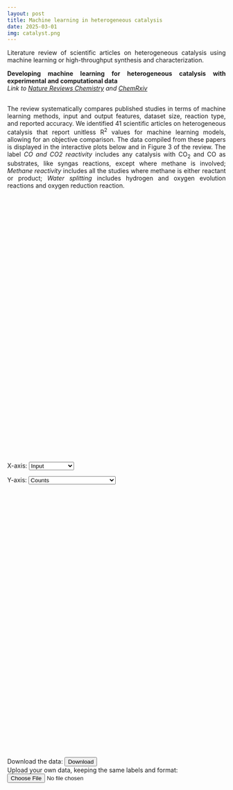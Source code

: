 ```yaml
---
layout: post
title: Machine learning in heterogeneous catalysis
date: 2025-03-01
img: catalyst.png
---
```


<p style="text-align: justify;">Literature review of scientific articles on heterogeneous catalysis using machine learning or high-throughput synthesis and characterization.</p><!--more-->
<p style="text-align: justify; margin-top: 0;"><strong>Developing machine learning for heterogeneous catalysis with experimental and computational data</strong><br><em>Link to <a href="https://www.nature.com/articles/s41570-025-00740-4" target="_blank">Nature Reviews Chemistry</a> and <a href="https://www.doi.org/10.26434/chemrxiv-2025-6v1sf" target="_blank">ChemRxiv</a></em></p> 

<p style="text-align: justify; margin-top: 30px;">The review systematically compares published studies in terms of machine learning methods, input and output features, dataset size, reaction type, and reported accuracy. We identified 41 scientific articles on heterogeneous catalysis that report unitless R<sup>2</sup> values for machine learning models, allowing for an objective comparison. The data compiled from these papers is displayed in the interactive plots below and in Figure 3 of the review. The label <em>CO and CO2 reactivity</em> includes any catalysis with CO<sub>2</sub> and CO as substrates, like syngas reactions, except where methane is involved; <em>Methane reactivity</em> includes all the studies where methane is either reactant or product; <em>Water splitting</em> includes hydrogen and oxygen evolution reactions and oxygen reduction reaction.</p>

<script src="https://cdn.plot.ly/plotly-2.27.0.min.js"></script>

<div id="plot" style="width: 100%; height: 600px;"></div>

<p>
  X-axis:
  <select id="x-axis-select">
    <option value="Input">Input</option>
    <option value="Output">Output</option>
    <option value="Reaction type">Reaction type</option>
    <option value="Data type">Data type</option>
  </select>

  Y-axis:
  <select id="y-axis-select">
    <option value="Counts">Counts</option>
    <option value="Average R2">Average R2</option>
    <option value="Average number of datapoints">Average number of datapoints</option>
  </select>
</p>

<div id="histogram" style="width: 100%; height: 600px;"></div>

<script>
function parseTSV(text) {
  const lines = text.trim().split('\n');
  const headers = lines[0].split(',').map(h => h.trim());
  const keepCols = [
    "Data type",
    "Reaction type",
    "Average number of datapoints",
    "Average R2",
    "Input",
    "Output"
  ];

  const indices = keepCols.map(h => headers.indexOf(h));
  const result = {};
  keepCols.forEach(h => result[h] = []);

  lines.slice(1).forEach(line => {
    const parts = line.split(',');
    if (parts.length < Math.max(...indices) + 1) return;

    indices.forEach((idx, i) => {
      const key = keepCols[i];
      let val = parts[idx];

      if (!val) return result[key].push(null); // leave missing

      val = val.trim();

      if (key.includes("Average")) {
        val = val.replace(",", ".");
        const parsed = parseFloat(val);
        result[key].push(isNaN(parsed) ? null : parsed);
      } else {
        result[key].push(val);
      }
    });
  });
  console.log("Parsed data:", result);
  return result;
}

function encodeCategorical(values) {
  const categories = [...new Set(values)];
  const map = Object.fromEntries(categories.map((c, i) => [c, i]));
  return {
    numeric: values.map(v => map[v]),
    labels: categories
  };
}

function plotParallelCoords(data) {
  const dimensions = [];

  ["Data type", "Average R2", "Reaction type", "Average number of datapoints"].forEach(key => {
    if (key === "Data type" || key === "Reaction type") {
      const { numeric, labels } = encodeCategorical(data[key]);
      dimensions.push({
        label: key,
        tickvals: labels.map((_, i) => i),
        ticktext: labels,
        values: numeric
      });
    } else if (key === "Average number of datapoints") {
      dimensions.push({
        label: key,
        values: data[key].map(v => v > 0 ? Math.log10(v) : null),
        tickvals: [1, 2, 3, 4, 5],
        ticktext: ["10", "100", "1000", "10000", "100000"]
      });
    } else {
      dimensions.push({
        label: key,
        values: data[key]
      });
    }
  });

  Plotly.newPlot('plot', [{
    type: 'parcoords',
    line: {
      color: data["Average R2"],
      colorscale: 'Jet',
      width: 20
    },
    dimensions
  }]);
}

function plotHistogram(data, xKey, yKey) {
  const rawX = data[xKey] || [];
  let xValues = [];
  let yValues = [];

  for (let i = 0; i < rawX.length; i++) {
    const raw = rawX[i];
    const xItems = (xKey === "Input" || xKey === "Output")
      ? (raw ? raw.trim().split(/[\s,;]+/).filter(Boolean) : [])
      : [raw];

    xItems.forEach(item => {
      xValues.push(item);
      if (yKey === "Counts") {
        yValues.push(1);
      } else {
        const yVal = data[yKey]?.[i];
        yValues.push(isNaN(yVal) ? null : yVal);
      }
    });
  }

  // Aggregate
  const grouped = {};
  for (let i = 0; i < xValues.length; i++) {
    const key = xValues[i];
    const y = yValues[i];
    if (!grouped[key]) grouped[key] = [];
    if (y != null) grouped[key].push(y);
  }

  const x = [];
  const y = [];
  const errorY = [];

  for (const key in grouped) {
    x.push(key);

    if (yKey === "Counts") {
      y.push(grouped[key].length);
      errorY.push(0);  // No error bars for counts
    } else {
      const values = grouped[key];
      const n = values.length;
      const mean = values.reduce((a, b) => a + b, 0) / n;
      const variance = values.reduce((sum, val) => sum + Math.pow(val - mean, 2), 0) / n;
      const stddev = Math.sqrt(variance);

      y.push(mean);
      errorY.push(stddev);
    }
  }

  const validY = y.filter(v => v != null && isFinite(v));
  let minY = Math.min(...validY);
  let maxY = Math.max(...validY);

  let yRange = null;
  if (yKey !== "Counts" && yKey !== "Average number of datapoints") {
    const padding = (maxY - minY) * 2 || 1;
    const lower = Math.max(0.0001, minY - padding);
    const upper = maxY + padding;
    yRange = [lower, upper];
  }

  Plotly.newPlot('histogram', [{
    type: 'bar',
    x: x,
    y: y,
    marker: { color: 'rgba(192,192,192,0.6)' },
    error_y: {
      type: 'data',
      array: errorY,
      visible: yKey !== "Counts",
      color: 'rgba(100,100,100,0.8)',
      thickness: 1.5,
      width: 4
    }
  }], {
    margin: { t: 40, b: 100 },
    xaxis: {
      title: xKey,
      tickangle: -45,
      automargin: true
    },
    yaxis: {
      title: yKey,
      type: yKey === "Average number of datapoints" ? 'log' : 'linear',
      range: yRange
    }
  });
}

// Load default TSV file from /assets/
fetch('{{ "/assets/data/ML_catalysis_data.csv" | relative_url }}')
  .then(res => res.text())
  .then(text => {
    const data = parseTSV(text);
    plotParallelCoords(data);

    const xSelect = document.getElementById('x-axis-select');
    const ySelect = document.getElementById('y-axis-select');
    plotHistogram(data, xSelect.value, ySelect.value);

    xSelect.addEventListener('change', () => plotHistogram(data, xSelect.value, ySelect.value));
    ySelect.addEventListener('change', () => plotHistogram(data, xSelect.value, ySelect.value));
  });

// Handle user upload
document.addEventListener("DOMContentLoaded", function () {
  const uploadInput = document.getElementById('csv-upload');
  if (!uploadInput) return;

  uploadInput.addEventListener('change', function(e) {
    const file = e.target.files[0];
    if (!file) return;

    const reader = new FileReader();
    reader.onload = function(evt) {
      const data = parseTSV(evt.target.result);
      plotParallelCoords(data);
    };
    reader.readAsText(file);
  });
});
</script>

<p>Download the data: <a href='{{ "/assets/data/ML_catalysis_data.csv" | relative_url }}' download><button>Download</button></a><br>
Upload your own data, keeping the same labels and format: <input type="file" id="csv-upload" accept=".csv" /></p>